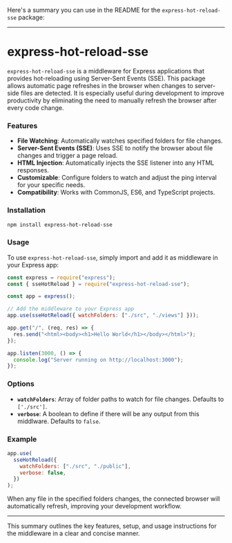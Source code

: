 Here's a summary you can use in the README for the `express-hot-reload-sse` package:

---

# express-hot-reload-sse

`express-hot-reload-sse` is a middleware for Express applications that provides hot-reloading using Server-Sent Events (SSE). This package allows automatic page refreshes in the browser when changes to server-side files are detected. It is especially useful during development to improve productivity by eliminating the need to manually refresh the browser after every code change.

### Features

- **File Watching**: Automatically watches specified folders for file changes.
- **Server-Sent Events (SSE)**: Uses SSE to notify the browser about file changes and trigger a page reload.
- **HTML Injection**: Automatically injects the SSE listener into any HTML responses.
- **Customizable**: Configure folders to watch and adjust the ping interval for your specific needs.
- **Compatibility**: Works with CommonJS, ES6, and TypeScript projects.

### Installation

```bash
npm install express-hot-reload-sse
```

### Usage

To use `express-hot-reload-sse`, simply import and add it as middleware in your Express app:

```js
const express = require("express");
const { sseHotReload } = require("express-hot-reload-sse");

const app = express();

// Add the middleware to your Express app
app.use(sseHotReload({ watchFolders: ["./src", "./views"] }));

app.get("/", (req, res) => {
  res.send("<html><body><h1>Hello World</h1></body></html>");
});

app.listen(3000, () => {
  console.log("Server running on http://localhost:3000");
});
```

### Options

- **`watchFolders`**: Array of folder paths to watch for file changes. Defaults to `['./src']`.
- **`verbose`**: A boolean to define if there will be any output from this middlware. Defaults to `false`.

### Example

```js
app.use(
  sseHotReload({
    watchFolders: ["./src", "./public"],
    verbose: false,
  })
);
```

When any file in the specified folders changes, the connected browser will automatically refresh, improving your development workflow.

---

This summary outlines the key features, setup, and usage instructions for the middleware in a clear and concise manner.
